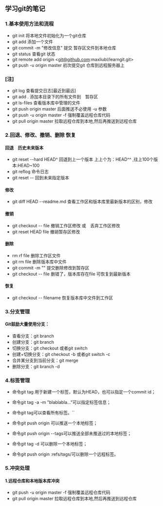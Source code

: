 ## 学习git的笔记

### 1.基本使用方法和流程
- git init 将本地文件初始化为一个git仓库
- git add <files> 添加一个文件 
- git commit -m "修改信息" 提交 暂存区文件到本地仓库
- git status 查看git 状态 
- git remote add origin <git@github.com:maxliubl/learngit.git>
- git push -u origin master 初次提交git 仓库到远程服务器上
### [注]
- git log 查看提交日志[最近到最远]
- git add . 添加本目录下的所有文件到　暂存区
- git ls-files 查看版本库中管理的文件
- git push origin master 后面推送不必使用 -u 参数
- git push -u origin master -f 强制覆盖远程仓库代码
- git pull origin master 拉取远程仓库到本地,然后再推送到远程仓库

### 2.回退、修改、撤销、删除 恢复
#### 回退　历史未来版本
- git reset --hard HEAD^ 回退到上一个版本 上上个为：HEAD^^ ,往上100个版本:HEAD~100
- git reflog 命令日志
- git reset -- <commit id> 回到未来指定版本
#### 修改
- git diff HEAD --readme.md 查看工作区和版本库里最新版本的区别，修改
#### 撤销
- git checkout -- file 撤销工作区修改 或　丢弃工作区修改
- git reset HEAD file  撤销暂存区修改 
#### 删除
- rm rf file 删除工作区文件
- git rm file 删除版本库中文件
- git commit -m "" 提交删除修改到暂存区
- git checkout -- file 删错了，版本库存在file 可恢复到最新版本
#### 恢复
- git checkout -- filename 恢复版本库中文件到工作区

### 3.分支管理
#### Git鼓励大量使用分支：

- 查看分支：git branch
- 创建分支：git branch <name>
- 切换分支：git checkout <name>或者git switch <name>
- 创建+切换分支：git checkout -b <name>或者git switch -c <name>
- 合并某分支到当前分支：git merge <name>
- 删除分支：git branch -d <name>

### 4.标签管理
- 命令git tag <tagname>用于新建一个标签，默认为HEAD，也可以指定一个commit id；
- 命令git tag -a <tagname> -m "blablabla..."可以指定标签信息；
- 命令git tag可以查看所有标签。``

- 命令git push origin <tagname>可以推送一个本地标签；
- 命令git push origin --tags可以推送全部未推送过的本地标签；
- 命令git tag -d <tagname>可以删除一个本地标签；
- 命令git push origin :refs/tags/<tagname>可以删除一个远程标签。

### 5.冲突处理
#### 1.远程仓库和本地版本库冲突
- git push -u origin master -f 强制覆盖远程仓库代码
- git pull origin master 拉取远程仓库到本地,然后再推送到远程仓库









